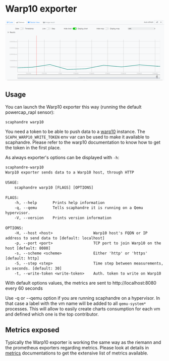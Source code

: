 # Warp10 exporter

![warp10 exporter](images/warp10.png)

## Usage

You can launch the Warp10 exporter this way (running the default powercap_rapl sensor):

	scaphandre warp10

You need a token to be able to push data to a [warp10](https://warp10.io) instance.
The `SCAPH_WARP10_WRITE_TOKEN` env var can be used to make it available to scaphandre.
Please refer to the warp10 documentation to know how to get the token in the first place.

As always exporter's options can be displayed with `-h`:
```
scaphandre-warp10 
Warp10 exporter sends data to a Warp10 host, through HTTP

USAGE:
    scaphandre warp10 [FLAGS] [OPTIONS]

FLAGS:
    -h, --help       Prints help information
    -q, --qemu       Tells scaphandre it is running on a Qemu hypervisor.
    -V, --version    Prints version information

OPTIONS:
    -H, --host <host>                  Warp10 host's FQDN or IP address to send data to [default: localhost]
    -p, --port <port>                  TCP port to join Warp10 on the host [default: 8080]
    -s, --scheme <scheme>              Either 'http' or 'https' [default: http]
    -S, --step <step>                  Time step between measurements, in seconds. [default: 30]
    -t, --write-token <write-token>    Auth. token to write on Warp10
```
With default options values, the metrics are sent to http://localhost:8080 every 60 seconds

Use -q or --qemu option if you are running scaphandre on a hypervisor. In that case a label with the vm name will be added to all `qemu-system*` processes.
This will allow to easily create charts consumption for each vm and defined which one is the top contributor.

## Metrics exposed

Typically the Warp10 exporter is working the same way as the riemann and the prometheus exporters regarding metrics. Please look at details in [metrics](metrics.md) documentations to get the extensive list of metrics available.